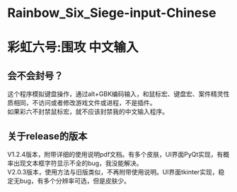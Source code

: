 # Rainbow_Six_Siege-input-Chinese
# 彩虹六号:围攻 中文输入
## 会不会封号？
这个程序模拟键盘操作，通过alt+GBK编码输入，和鼠标宏、键盘宏、案件精灵性质相同，不访问或者修改游戏文件或进程，不是插件。  
如果彩六不封禁鼠标宏，就不应该封禁我的中文输入程序。
## 关于release的版本
V1.2.4版本，附带详细的使用说明pdf文档。有多个皮肤，UI界面PyQt实现，有概率出现文本框字符显示不全的bug，我没能解决。  
V2.0.3版本，使用方法与旧版类似，不再附带使用说明。UI界面tkinter实现，稳定无bug，有多个分辨率可选，但是皮肤少。
